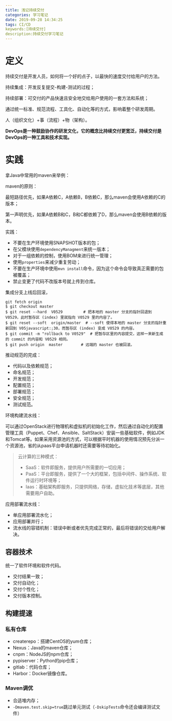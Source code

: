 ```yaml
---
title: 浅记持续交付
categories: 学习笔记
date: 2019-09-28 14:34:25
tags: CI/CD
keywords:[持续交付]
description:持续交付学习笔记
---
```


# 定义

持续交付是开发人员，如何将一个好的点子，以最快的速度交付给用户的方法。

持续集成：开发反复提交-构建-测试的过程；

持续部署：可交付的产品快速且安全地交给用户使用的一套方法和系统；

通过统一标准、规范流程、工具化、自动化等的方式，影响着整个研发周期。

人（组织文化）+事（流程）+物（架构）。

**DevOps是一种鼓励协作的研发文化，它的概念比持续交付更宽泛，持续交付是DevOps的一种工具和技术实现。**



# 实践

拿Java中常用的maven来举例：

maven的原则：

最短路径优先，如果A依赖C，A依赖B，B依赖C，那么maven会使用A依赖的C的版本；

第一声明优先，如果A依赖B和C，B和C都依赖了D，那么maven会使用B依赖的版本。

实践：

* 不要在生产环境使用SNAPSHOT版本的包；
* 在父模块使用`dependencyManagment`来统一版本；
* 对于一组依赖的控制，使用BOM来进行统一管理；
* 使用`properties`来减少重复劳动；
* 不要在生产环境中使用`mvn install`命令，因为这个命令会导致真正需要的包被覆盖；
* 禁止变更了代码不改版本号就上传到仓库。

集成分支上线后回滚，

```
git fetch origin  
$ git checkout master
$ git reset --hard  V0529         # 把本地的 master 分支的指针回退到 V0529，此时暂存区 (index) 里就指向 V0529 里的内容了。
$ git reset --soft  origin/master  # --soft 使得本地的 master 分支的指针重新回到 V05javascript:;30，而暂存区 (index) 变成 V0529 的内容。
$ git commit -m "rollback to V0529"  # 把暂存区里的内容提交，这样一来新生成的 commit 的内容和 V0529 相同。 
$ git push origin  master        # 远端的 master 也被回滚。

```

推动规范的完成：

* 代码以及依赖规范；
* 命名规范；
* 开发规范；
* 配置规范；
* 部署规范；
* 安全规范；
* 测试规范。

环境构建流水线：

可以通过OpenStack进行物理机和虚拟机的初始化工作，然后通过自动化的配置管理工具（Puppet、Chef、Ansible、SaltStack）安装一些基础软件，例如JDK和Tomcat等。如果采用资源池的方式，可以根据平时机器的使用情况预先分派一个资源池，省的从paas平台申请机器时还需要等待初始化。

> 云计算的三种模式：
>
> * SaaS：软件即服务，提供用户所需要的一切应用；
> * PaaS：平台即服务，提供了一个大的框架，包括中间件、操作系统、软件运行时环境等；
> * Iaas：基础架构即服务，只提供网络，存储，虚拟化技术等底层，其他需要用户自助。

应用部署流水线：

* 单应用部署流水化；
* 应用部署并行；
* 流水线的容错机制：错误中断或者优先完成正常的，最后将错误的交给用户解决。

## 容器技术

统一了软件环境和软件代码。

* 交付结果一致；
* 交付自动化；
* 交付个性化；
* 交付版本控制。

## 构建提速

### 私有仓库

* createrepo：搭建CentOS的yum仓库；
* Nexus：Java的maven仓库；
* cnpm：NodeJS的npm仓库；
* pypiserver：Python的pip仓库；
* gitlab：代码仓库；
* Harbor：Docker镜像仓库。

### Maven调优

* 合适堆内存；
* `-Dmaven.test.skip=true`跳过单元测试（`-DskipTests`命令还会编译测试文件）